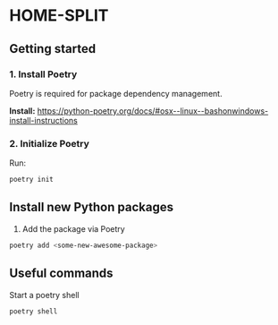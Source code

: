 # HOME-SPLIT
## Getting started
### 1. Install Poetry
Poetry is required for package dependency management.

**Install:** https://python-poetry.org/docs/#osx--linux--bashonwindows-install-instructions

### 2. Initialize Poetry
Run:
```bash
poetry init
```

## Install new Python packages
1. Add the package via Poetry
``` bash
poetry add <some-new-awesome-package>
```

## Useful commands
Start a poetry shell
```bash
poetry shell
```